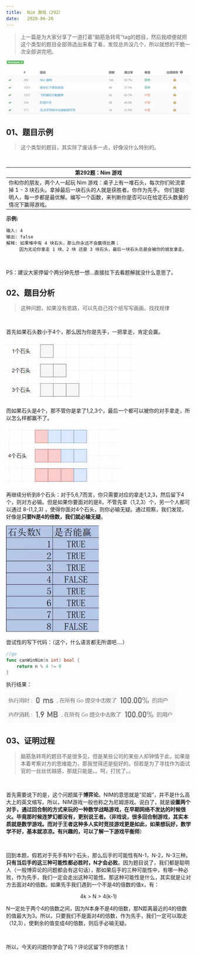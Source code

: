 ```yaml
---
title:	Nim 游戏（292）
date:	2020-06-20
---
```


> 上一篇是为大家分享了一道打着“脑筋急转弯”tag的题目，然后我顺便就把这个类型的题目全部筛选出来看了看，发现总共没几个，所以就想的干脆一次全部讲完吧。

<img src="./20/1.jpg" alt="PNG" style="zoom: 67%;" />

## 01、题目示例

> 这个类型的题目，其实除了废话多一点，好像没什么特别的。

<br/>

| 第292题：Nim 游戏                                            |
| ------------------------------------------------------------ |
| 你和你的朋友，两个人一起玩 Nim 游戏：桌子上有一堆石头，每次你们轮流拿掉 1 - 3 块石头。拿掉最后一块石头的人就是获胜者。你作为先手。 你们是聪明人，每一步都是最优解。编写一个函数，来判断你是否可以在给定石头数量的情况下赢得游戏。 |

**示例:**

```
输入: 4
输出: false 
解释: 如果堆中有 4 块石头，那么你永远不会赢得比赛；
     因为无论你拿走 1 块、2 块 还是 3 块石头，最后一块石头总是会被你的朋友拿走。
```

<br/>

PS：建议大家停留个两分钟先想一想...直接拉下去看题解就没什么意思了。

## 02、题目分析

> 这种问题，如果没有思路，可以先自己找个纸写写画画，找找规律

<br/>

首先如果石头数小于4个，那么因为你是先手，一把拿走，肯定会赢。

<img src="./20/2.jpg" alt="PNG" style="zoom: 80%;" />

而如果石头是4个，那不管你是拿了1,2,3个，最后一个都可以被你的对手拿走，所以怎么样都赢不了。

<img src="./20/3.jpg" alt="PNG" style="zoom: 80%;" />

再继续分析到8个石头：对于5,6,7而言，你只需要对应的拿走1,2,3，然后留下4个，则对方必输。但是如果你要面对的是8，不管先拿（1,2,3）个，另一个人都可以通过 8-(1,2,3) ，使得你面对4个石头，则你必输无疑。通过观察，我们发现，好像是**只要N是4的倍数，我们就必输无疑**。

<img src="./20/4.jpg" alt="PNG" style="zoom: 80%;" />

尝试性的写下代码：（这个，什么语言都无所谓吧....）

```go
//go
func canWinNim(n int) bool {
    return n % 4 != 0
}
```

执行结果：

<img src="./20/5.jpg" alt="PNG" style="zoom: 80%;" />

## 03、证明过程

> 脑筋急转弯的题目不是很多见，但是某些公司的某些人却钟情于此，如果是本着考察对方的思维能力，那我觉得还是挺好的。但若是为了寻找作为面试官的一丝丝优越感，那就只能是。。呵，打扰了。。

<br/>

首先需要说下的是，这个问题属于**博弈论**。NIM的意思就是“尼姆”，并不是什么高大上的英文缩写。所以，NIM游戏一般也称之为尼姆游戏。说白了，就是**设置两个对手，通过回合制的方式来玩的一种数学战略游戏，**在早期网络不发达的时候很火。毕竟那时候连梦幻都没有，更别说王者。（非戏说，很多回合制游戏，其实本质就是数学游戏。而对于王者这种多人实时竞技游戏更是如此，如果想玩好，数学学不好，基本就凉凉。有兴趣的，可以了解一下**游戏平衡师**）

<br/>

回到本题，假若对于先手有N个石头，那么后手的可能性有N-1，N-2，N-3三种。**只有当后手的这三种可能性都必胜时，N才会必败**。因为题目说了，我们都是聪明人（一般博弈论的问题都会有这句话），那如果后手的三种可能性中，有哪一种必败，作为先手，我们一定会走出这种可能性。那这种可能性是什么，其实就是让对方去面对4的倍数。如果先手我们遇到一个不是4的倍数的值x，有：

<center>4k > N > 4(k-1)</center>

N一定处于两个4的倍数之间，因为N本身不是4的倍数，那N距离最近的4的倍数的值最大为3。所以，只要我们不是面对4的倍数，作为先手，我们一定可以取走（12,3），使剩余的值变成4的倍数，则后手必输无疑。

<br/>

所以，今天的问题你学会了吗？评论区留下你的想法！